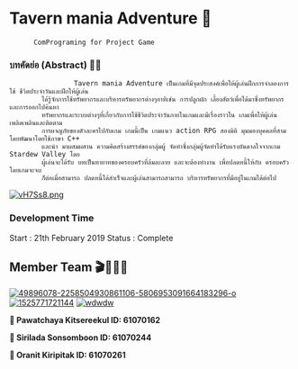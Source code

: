 # Tavern mania Adventure 🌲
          ComPrograming for Project Game
### บทคัดย่อ (Abstract) 👨‍🌾
                    Tavern mania Adventure เป็นเกมที่มีจุดประสงค์เพื่อให้ผู้เล่นฝึกการจําลองการใช้ ชีวิตประจําวันและฝึกให้ผู้เล่น
            ได้รู้จักการใช้ทรัพยากรและบริหารทรัพยากรต่างๆอาทิเช่น การปลูกผัก เลี้ยงสัตว์เพื่อได้มาซึ่งทรัพยากรและการออกไปค้นหา 
            ทรัพยากรและระบบต่างๆที่เกี่ยวกับการใช้ชีวิตประจําวันภายในเกมและมีเรื่องราวใน เกมเพื่อให้ผู้เล่น เพลิดเพลินและติดตาม
            การผจญภัยของตัวละครไปกับเกม เกมนี้เป็น เกมแนว action RPG สองมิติ มุมมองบุคคลที่สาม โดยพัฒนาโดยใช้ภาษา C++ 
            และนํา มาผสมผสาน ความคิดสร้างสรรค์ของกลุ่มผู้ จัดทําซึ่งกลุ่มผู้จัดทําได้รับแรงบันดาลใจจากเกม Stardew Valley โดย 
            ผู้เล่นจะได้รับ บทเป็นทายาทของครอบครัวที่ล้มละลาย และจะต้องทํางาน เพื่อปลดหนี้ให้กับ ครอบครัวโดยเกมจะจบ
            ก็ต่อเมื่อสามารถ ปลดหนี้ได้สําเร็จและผู้เล่นสามารถสามารถ บริหารทรัพยากรที่มีอยู่ในเกมได้ต่อไป


  [![vH7Ss8.png](https://i.postimg.cc/MTC7j5H2/vH7Ss8.png)](https://postimg.cc/tZzZKhF2)
  
### Development Time
Start : 21th February 2019
Status : Complete
 
## Member Team 🎬👩‍👩‍👧

<a href='https://postimg.cc/nMWzq7wg' target='_blank'><img src='https://i.postimg.cc/nMWzq7wg/49896078-2258504930861106-5806953091664183296-o.jpg' border='0' alt='49896078-2258504930861106-5806953091664183296-o'/></a>   <a href='https://postimg.cc/K4VG1M9z' target='_blank'><img src='https://i.postimg.cc/K4VG1M9z/1525771721144.jpg' border='0' alt='1525771721144'/></a>   <a href='https://postimg.cc/V5nTFP7w' target='_blank'><img src='https://i.postimg.cc/V5nTFP7w/wdwdw.png' border='0' alt='wdwdw'/></a>


🥇<b> Pawatchaya Kitsereekul  ID:        61070162   </b>  

🥈<b> Sirilada Sonsomboon     ID:        61070244   </b>

🥉<b> Oranit Kiripitak        ID:        61070261   </b>


